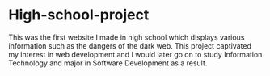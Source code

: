 # High-school-project

This was the first website I made in high school which displays various information such as the dangers of the dark web. This project captivated my interest in web development and I would later go on to study Information Technology and major in Software Development as a result.
